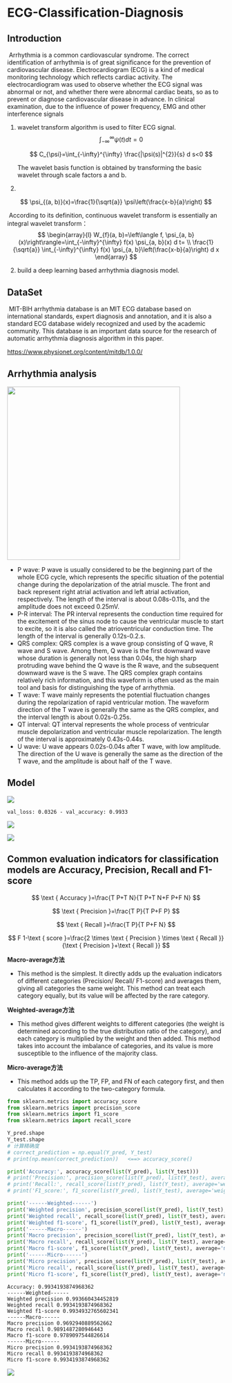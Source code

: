 # ECG-Classification-Diagnosis

## Introduction

​      Arrhythmia is a common cardiovascular syndrome. The correct identification of arrhythmia is of great significance for the prevention of cardiovascular disease. Electrocardiogram (ECG) is a kind of medical monitoring technology which reflects cardiac activity. The electrocardiogram was used to observe whether the ECG signal was abnormal or not, and whether there were abnormal cardiac beats, so as to prevent or diagnose cardiovascular disease in advance. In clinical examination, due to the influence of power frequency, EMG and other interference signals

1. wavelet transform algorithm is used to filter ECG signal.
   $$
   \int_{-\infty}^{\infty} \psi(t) d t=0
   $$

   $$
   C_{\psi}=\int_{-\infty}^{\infty} \frac{|\psi(s)|^{2}}{s} d s<0
   $$

   The wavelet basis function is obtained by transforming the basic wavelet through scale factors a and b.

2. 

$$
\psi_{(a, b)}(x)=\frac{1}{\sqrt{a}} \psi\left(\frac{x-b}{a}\right)
$$

​       According to its definition, continuous wavelet transform is essentially an integral wavelet transform：
$$
\begin{array}{l}
W_{f}(a, b)=\left\langle f, \psi_{a, b}(x)\right\rangle=\int_{-\infty}^{\infty} f(x) \psi_{a, b}(x) d t= \\
\frac{1}{\sqrt{a}} \int_{-\infty}^{\infty} f(x) \psi_{a, b}\left(\frac{x-b}{a}\right) d x
\end{array}
$$

2. build a deep learning based arrhythmia diagnosis model.

## DataSet

​     MIT-BIH arrhythmia database is an MIT ECG database based on international standards, expert diagnosis and annotation, and it is also a standard ECG database widely recognized and used by the academic community. This database is an important data source for the research of automatic arrhythmia diagnosis algorithm in this paper.

https://www.physionet.org/content/mitdb/1.0.0/

## Arrhythmia analysis

<img src="https://github.com/ZhuJD-China/ECG-Classification-diagnosis\ECG实验报告v1.1\一个完整的心电波形.png" style="height:400px;" />

* P wave: P wave is usually considered to be the beginning part of the whole ECG cycle, which represents the specific situation of the potential change during the depolarization of the atrial muscle. The front and back represent right atrial activation and left atrial activation, respectively. The length of the interval is about 0.08s-0.11s, and the amplitude does not exceed 0.25mV.
* P-R interval: The PR interval represents the conduction time required for the excitement of the sinus node to cause the ventricular muscle to start to excite, so it is also called the atrioventricular conduction time. The length of the interval is generally 0.12s-0.2.s.
*  QRS complex: QRS complex is a wave group consisting of Q wave, R wave and S wave. Among them, Q wave is the first downward wave whose duration is generally not less than 0.04s, the high sharp protruding wave behind the Q wave is the R wave, and the subsequent downward wave is the S wave. The QRS complex graph contains relatively rich information, and this waveform is often used as the main tool and basis for distinguishing the type of arrhythmia.
*  T wave: T wave mainly represents the potential fluctuation changes during the repolarization of rapid ventricular motion. The waveform direction of the T wave is generally the same as the QRS complex, and the interval length is about 0.02s-0.25s.
*  QT interval: QT interval represents the whole process of ventricular muscle depolarization and ventricular muscle repolarization. The length of the interval is approximately 0.43s-0.44s.
*  U wave: U wave appears 0.02s-0.04s after T wave, with low amplitude. The direction of the U wave is generally the same as the direction of the T wave, and the amplitude is about half of the T wave.

## Model

![](https://github.com/ZhuJD-China/ECG-Classification-diagnosis\ECG实验报告v1.1\471595_1_En_23_Fig4_HTML.png)



`val_loss: 0.0326 - val_accuracy: 0.9933`

![](https://github.com/ZhuJD-China/ECG-Classification-diagnosis\ECG实验报告v1.1\cnn_lstm_acc.png)

![](https://github.com/ZhuJD-China/ECG-Classification-diagnosis\ECG实验报告v1.1\cnn_lstm_loss.png)
## Common evaluation indicators for classification models are Accuracy, Precision, Recall and F1-score

$$
\text { Accuracy }=\frac{T P+T N}{T P+T N+F P+F N}
$$

$$
\text { Precision }=\frac{T P}{T P+F P}
$$

$$
\text { Recall }=\frac{T P}{T P+F N}
$$

$$
F 1-\text { score }=\frac{2 \times \text { Precision } \times \text { Recall }}{\text { Precision }+\text { Recall }}
$$

**Macro-average方法**
- This method is the simplest. It directly adds up the evaluation indicators of different categories (Precision/ Recall/ F1-score) and averages them, giving all categories the same weight. This method can treat each category equally, but its value will be affected by the rare category.

**Weighted-average方法**
- This method gives different weights to different categories (the weight is determined according to the true distribution ratio of the category), and each category is multiplied by the weight and then added. This method takes into account the imbalance of categories, and its value is more susceptible to the influence of the majority class.

**Micro-average方法**
- This method adds up the TP, FP, and FN of each category first, and then calculates it according to the two-category formula.


```python
from sklearn.metrics import accuracy_score
from sklearn.metrics import precision_score
from sklearn.metrics import f1_score
from sklearn.metrics import recall_score

Y_pred.shape
Y_test.shape
# 计算精确度
# correct_prediction = np.equal(Y_pred, Y_test)
# print(np.mean(correct_prediction))   <==> accuracy_score()

print('Accuracy:', accuracy_score(list(Y_pred), list(Y_test)))
# print('Precision:', precision_score(list(Y_pred), list(Y_test), average='weighted'))
# print('Recall:', recall_score(list(Y_pred), list(Y_test), average='weighted'))
# print('F1_score:', f1_score(list(Y_pred), list(Y_test), average='weighted'))

print('------Weighted------')
print('Weighted precision', precision_score(list(Y_pred), list(Y_test), average='weighted'))
print('Weighted recall', recall_score(list(Y_pred), list(Y_test), average='weighted'))
print('Weighted f1-score', f1_score(list(Y_pred), list(Y_test), average='weighted'))
print('------Macro------')
print('Macro precision', precision_score(list(Y_pred), list(Y_test), average='macro'))
print('Macro recall', recall_score(list(Y_pred), list(Y_test), average='macro'))
print('Macro f1-score', f1_score(list(Y_pred), list(Y_test), average='macro'))
print('------Micro------')
print('Micro precision', precision_score(list(Y_pred), list(Y_test), average='micro'))
print('Micro recall', recall_score(list(Y_pred), list(Y_test), average='micro'))
print('Micro f1-score', f1_score(list(Y_pred), list(Y_test), average='micro'))
```

    Accuracy: 0.9934193874968362
    ------Weighted------
    Weighted precision 0.993660434452819
    Weighted recall 0.9934193874968362
    Weighted f1-score 0.9934932765602341
    ------Macro------
    Macro precision 0.9692940889562662
    Macro recall 0.9891487280946443
    Macro f1-score 0.9789097544826614
    ------Micro------
    Micro precision 0.9934193874968362
    Micro recall 0.9934193874968362
    Micro f1-score 0.9934193874968362
![](https://github.com/ZhuJD-China/ECG-Classification-diagnosis\ECG实验报告v1.1\output_60_0.png)

